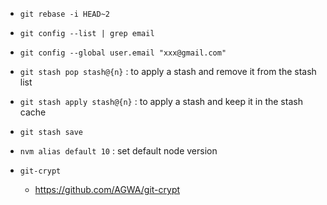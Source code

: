 - `git rebase -i HEAD~2`
- `git config --list | grep email`
- `git config --global user.email "xxx@gmail.com"`

- `git stash pop stash@{n}` : to apply a stash and remove it from the stash list
- `git stash apply stash@{n}` : to apply a stash and keep it in the stash cache
- `git stash save`

- `nvm alias default 10` : set default node version

- `git-crypt`
  - https://github.com/AGWA/git-crypt

